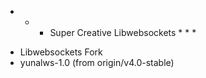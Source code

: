 * * * Super Creative Libwebsockets * * *
- Libwebsockets Fork
- yunalws-1.0 (from origin/v4.0-stable)